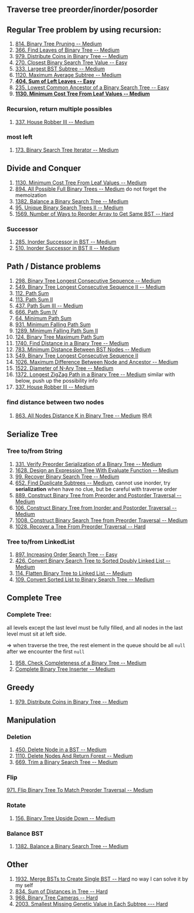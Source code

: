 ## Traverse tree preorder/inorder/posorder



## Regular Tree problem by using recursion:

1. [814. Binary Tree Pruning -- Medium](https://leetcode.com/problems/binary-tree-pruning/)
2. [366. Find Leaves of Binary Tree -- Medium](https://leetcode.com/problems/find-leaves-of-binary-tree/)
3. [979. Distribute Coins in Binary Tree -- Medium](https://leetcode.com/problems/distribute-coins-in-binary-tree/)
3. [270. Closest Binary Search Tree Value -- Easy](https://leetcode.com/problems/closest-binary-search-tree-value/)
3. [333. Largest BST Subtree -- Medium](https://leetcode.com/problems/largest-bst-subtree/)
3. [1120. Maximum Average Subtree -- Medium ](https://leetcode.com/problems/maximum-average-subtree/)
3. **[404. Sum of Left Leaves -- Easy](https://leetcode.com/problems/sum-of-left-leaves)**
3. [235. Lowest Common Ancestor of a Binary Search Tree -- Easy](https://leetcode.com/problems/lowest-common-ancestor-of-a-binary-search-tree/)
3. **[1130. Minimum Cost Tree From Leaf Values -- Medium](https://leetcode.com/problems/minimum-cost-tree-from-leaf-values)**

### Recursion, return multiple possibles

1. [337. House Robber III --  Medium](https://leetcode.com/problems/house-robber-iii/)

### most left

1. [173. Binary Search Tree Iterator -- Medium](https://leetcode.com/problems/binary-search-tree-iterator/)



## Divide and Conquer

1. [1130. Minimum Cost Tree From Leaf Values -- Medium](https://leetcode.com/problems/minimum-cost-tree-from-leaf-values/)
2. [894. All Possible Full Binary Trees -- Medium](https://leetcode.com/problems/all-possible-full-binary-trees/) do not forget the memoization
3. [1382. Balance a Binary Search Tree -- Medium](https://leetcode.com/problems/balance-a-binary-search-tree/)
4. [95. Unique Binary Search Trees II -- Medium](https://leetcode.com/problems/unique-binary-search-trees-ii/)
4. [1569. Number of Ways to Reorder Array to Get Same BST -- Hard](https://leetcode.com/problems/number-of-ways-to-reorder-array-to-get-same-bst/)



### Successor

1. [285. Inorder Successor in BST -- Medium](https://leetcode.com/problems/inorder-successor-in-bst)
2. [510. Inorder Successor in BST II -- Medium](https://leetcode.com/problems/inorder-successor-in-bst-ii/)



## Path / Distance problems

1. [298. Binary Tree Longest Consecutive Sequence -- Medium](https://leetcode.com/problems/binary-tree-longest-consecutive-sequence/)
2. [549. Binary Tree Longest Consecutive Sequence II -- Medium](https://leetcode.com/problems/binary-tree-longest-consecutive-sequence-ii/) 
3. [112. Path Sum](https://leetcode.com/problems/path-sum)
4. [113. Path Sum II](https://leetcode.com/problems/path-sum-ii)
5. [437. Path Sum III -- Medium](https://leetcode.com/problems/path-sum-iii)
6. [666. Path Sum IV](https://leetcode.com/problems/path-sum-iv)
7. [64. Minimum Path Sum](https://leetcode.com/problems/minimum-path-sum)
8. [931. Minimum Falling Path Sum](https://leetcode.com/problems/minimum-falling-path-sum)
9. [1289. Minimum Falling Path Sum II](https://leetcode.com/problems/minimum-falling-path-sum-ii)
10. [124. Binary Tree Maximum Path Sum](https://leetcode.com/problems/binary-tree-maximum-path-sum)
11. [1740. Find Distance in a Binary Tree -- Medium](https://leetcode.com/problems/find-distance-in-a-binary-tree)
12. [783. Minimum Distance Between BST Nodes -- Medium](https://leetcode.com/problems/minimum-distance-between-bst-nodes)
12. [549. Binary Tree Longest Consecutive Sequence II](https://leetcode.com/problems/binary-tree-longest-consecutive-sequence-ii/)
12. [1026. Maximum Difference Between Node and Ancestor -- Medium](https://leetcode.com/problems/maximum-difference-between-node-and-ancestor/)
12. [1522. Diameter of N-Ary Tree -- Medium](https://leetcode.com/problems/diameter-of-n-ary-tree/)
12. [1372. Longest ZigZag Path in a Binary Tree -- Medium](https://leetcode.com/problems/longest-zigzag-path-in-a-binary-tree/) similar with below, push up the possibility info
12. [337. House Robber III -- Medium](https://leetcode.com/problems/house-robber-iii)

### find distance between two nodes

1. [863. All Nodes Distance K in Binary Tree -- Medium](https://leetcode.com/problems/all-nodes-distance-k-in-binary-tree/) 拐点



## Serialize Tree

### Tree  to/from String

1. [331. Verify Preorder Serialization of a Binary Tree -- Medium](https://leetcode.com/problems/verify-preorder-serialization-of-a-binary-tree)
1. [1628. Design an Expression Tree With Evaluate Function -- Medium](https://leetcode.com/problems/design-an-expression-tree-with-evaluate-function/)
1. [99. Recover Binary Search Tree -- Medium](https://leetcode.com/problems/recover-binary-search-tree/)
1. [652. Find Duplicate Subtrees -- Medium](https://leetcode.com/problems/find-duplicate-subtrees/), cannot use inorder, try **serialization** when have no clue, but be careful with traverse order
1. [889. Construct Binary Tree from Preorder and Postorder Traversal -- Medium](https://leetcode.com/problems/construct-binary-tree-from-preorder-and-postorder-traversal/)
1. [106. Construct Binary Tree from Inorder and Postorder Traversal -- Medium](https://leetcode.com/problems/construct-binary-tree-from-inorder-and-postorder-traversal/)
1. [1008. Construct Binary Search Tree from Preorder Traversal -- Medium](https://leetcode.com/problems/construct-binary-search-tree-from-preorder-traversal/)
1. [1028. Recover a Tree From Preorder Traversal -- Hard](https://leetcode.com/problems/recover-a-tree-from-preorder-traversal/)

### Tree to/from LinkedList

1. [897. Increasing Order Search Tree -- Easy](https://leetcode.com/problems/increasing-order-search-tree/)
2. [426. Convert Binary Search Tree to Sorted Doubly Linked List -- Medium](https://leetcode.com/problems/convert-binary-search-tree-to-sorted-doubly-linked-list/)
2. [114. Flatten Binary Tree to Linked List -- Medium](https://leetcode.com/problems/flatten-binary-tree-to-linked-list/)
2. [109. Convert Sorted List to Binary Search Tree -- Medium](https://leetcode.com/problems/convert-sorted-list-to-binary-search-tree/)

 

## Complete Tree

### Complete Tree: 

all levels except the last level must be fully filled, and all nodes in the last level must sit at left side.

=> when traverse the tree, the rest element in the queue should be all `null` after we encounter the first `null`

1. [958. Check Completeness of a Binary Tree -- Medium](https://leetcode.com/problems/check-completeness-of-a-binary-tree)
1.  [Complete Binary Tree Inserter -- Medium](https://leetcode.com/problems/complete-binary-tree-inserter)



## Greedy

1. [979. Distribute Coins in Binary Tree -- Medium](https://leetcode.com/problems/distribute-coins-in-binary-tree/)



## Manipulation

### Deletion

1. [450. Delete Node in a BST -- Medium](https://leetcode.com/problems/delete-node-in-a-bst/)
1. [1110. Delete Nodes And Return Forest -- Medium](https://leetcode.com/problems/delete-nodes-and-return-forest/)
1. [669. Trim a Binary Search Tree -- Medium](https://leetcode.com/problems/trim-a-binary-search-tree)

### Flip

[971. Flip Binary Tree To Match Preorder Traversal -- Medium](https://leetcode.com/problems/flip-binary-tree-to-match-preorder-traversal/)



### Rotate

1. [156. Binary Tree Upside Down -- Medium](https://leetcode.com/problems/binary-tree-upside-down/)

### Balance BST

1. [1382. Balance a Binary Search Tree -- Medium](https://leetcode.com/problems/balance-a-binary-search-tree/)

## Other

1. [1932. Merge BSTs to Create Single BST -- Hard](https://leetcode.com/problems/merge-bsts-to-create-single-bst/) no way I can solve it by my self
2. [834. Sum of Distances in Tree -- Hard](https://leetcode.com/problems/sum-of-distances-in-tree/)
3. [968. Binary Tree Cameras -- Hard](https://leetcode.com/problems/binary-tree-cameras/)
3. [2003. Smallest Missing Genetic Value in Each Subtree --- Hard](https://leetcode.com/problems/smallest-missing-genetic-value-in-each-subtree/)
